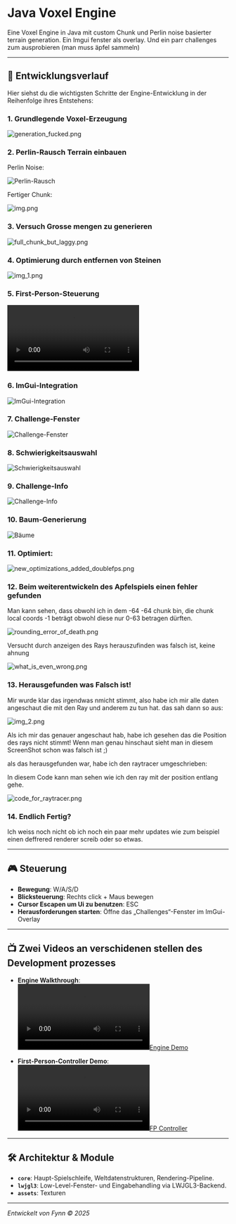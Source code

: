 # Java Voxel Engine

Eine Voxel Engine in Java mit custom Chunk und Perlin noise basierter terrain generation.
Ein Imgui fenster als overlay.
Und ein parr challenges zum ausprobieren (man muss äpfel sammeln)

---

## 🚀 Entwicklungsverlauf

Hier siehst du die wichtigsten Schritte der Engine-Entwicklung in der Reihenfolge ihres Entstehens:

### 1. Grundlegende Voxel-Erzeugung
![generation_fucked.png](readme_images%2Fgeneration_fucked.png)

### 2. Perlin-Rausch Terrain einbauen
Perlin Noise:

![Perlin-Rausch](readme_images/perlin_noise.png)

Fertiger Chunk:

![img.png](readme_images/img.png)

### 3. Versuch Grosse mengen zu generieren
![full_chunk_but_laggy.png](readme_images%2Ffull_chunk_but_laggy.png)

### 4. Optimierung durch entfernen von Steinen
![img_1.png](readme_images/img_1.png)

### 5. First-Person-Steuerung
![First-Person-Steuerung](readme_images/JavaVoxelEngine-new-first-person-controller-2025-04-18%2011-30-24.mp4)

### 6. ImGui-Integration
![ImGui-Integration](readme_images/imguiimpl_img.png)

### 7. Challenge-Fenster
![Challenge-Fenster](readme_images/add_new_challenge_window.png)

### 8. Schwierigkeitsauswahl
![Schwierigkeitsauswahl](readme_images/difficuilty_window_added.png)

### 9. Challenge-Info
![Challenge-Info](readme_images/some_challenge_info.png)

### 10. Baum-Generierung
![Bäume](readme_images/smol_trees.png)

### 11. Optimiert:
![new_optimizations_added_doublefps.png](readme_images%2Fnew_optimizations_added_doublefps.png)

### 12. Beim weiterentwickeln des Apfelspiels einen fehler gefunden
Man kann sehen, dass obwohl ich in dem -64 -64 chunk bin,
die chunk local coords -1 beträgt obwohl diese nur 0-63 betragen dürften.

![rounding_error_of_death.png](readme_images%2Frounding_error_of_death.png)

Versucht durch anzeigen des Rays herauszufinden was falsch ist, keine ahnung 

![what_is_even_wrong.png](readme_images%2Fwhat_is_even_wrong.png)

### 13. Herausgefunden was Falsch ist!

Mir wurde klar das irgendwas nmicht stimmt, also habe ich mir alle daten angeschaut die mit den Ray
und anderem zu tun hat. das sah dann so aus:

![img_2.png](readme_images%2Fimg_2.png)

Als ich mir das genauer angeschaut hab, habe ich gesehen das die Position des rays nicht stimmt!
Wenn man genau hinschaut sieht man in diesem ScreenShot schon was falsch ist ;)

als das herausgefunden war, habe ich den raytracer umgeschrieben:

In diesem Code kann man sehen wie ich den ray mit der position entlang gehe.

![code_for_raytracer.png](readme_images%2Fcode_for_raytracer.png)

### 14. Endlich Fertig?

Ich weiss noch nicht ob ich noch ein paar mehr updates wie zum beispiel einen deffrered renderer
screib oder so etwas.

---

## 🎮 Steuerung

- **Bewegung**: W/A/S/D
- **Blicksteuerung**: Rechts click + Maus bewegen
- **Cursor Escapen um Ui zu benutzen**: ESC
- **Herausforderungen starten**: Öffne das „Challenges“-Fenster im ImGui-Overlay

---

## 📺 Zwei Videos an verschidenen stellen des Development prozesses

- **Engine Walkthrough**:  
  [![Engine Demo](readme_images/JavaVoxelEngine%202025-04-17%2013-02-52.mp4)](readme_images/JavaVoxelEngine%202025-04-17%2013-02-52.mp4)

- **First-Person-Controller Demo**:  
  [![FP Controller](readme_images/JavaVoxelEngine-new-first-person-controller-2025-04-18%2011-30-24.mp4)](readme_images/JavaVoxelEngine-new-first-person-controller-2025-04-18%2011-30-24.mp4)

---

## 🛠️ Architektur & Module

- **`core`**: Haupt-Spielschleife, Weltdatenstrukturen, Rendering-Pipeline.
- **`lwjgl3`**: Low-Level-Fenster- und Eingabehandling via LWJGL3-Backend.
- **`assets`**: Texturen

---

*Entwickelt von Fynn © 2025*
